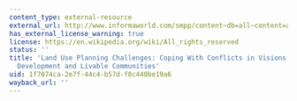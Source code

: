 ```yaml
---
content_type: external-resource
external_url: http://www.informaworld.com/smpp/content~db=all~content=a787361876~jumptype=ref_internal~fromvnxs=v17n12s5~fromtitle=713417253~cons=
has_external_license_warning: true
license: https://en.wikipedia.org/wiki/All_rights_reserved
status: ''
title: 'Land Use Planning Challenges: Coping With Conflicts in Visions of Sustainable
  Development and Livable Communities'
uid: 1f7074ca-2e7f-44c4-b57d-f8c440be19a6
wayback_url: ''
---
```

